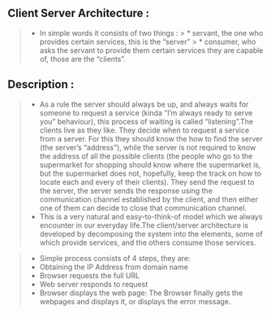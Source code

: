 ## __Client Server Architecture :__ ##
>* In simple words it consists of two things :
        > * servant, the one who provides certain services, this is the “server”
        > * consumer, who asks the servant to provide them certain services they are capable of, those are the “clients”.

## __Description :__ ##

>* As a rule the server should always be up, and always waits for someone to request a        service (kinda “I’m always ready to serve you” behaviour), this process of waiting is      called “listening”.The clients live as they like. They decide when to request a service    from a server. For this they should know the how to find the server (the server’s          “address”), while the server is not required to know the address of all the possible       clients (the people who go to the supermarket for shopping should know where the           supermarket is, but the supermarket does not, hopefully, keep the track on how to          locate each and every of their clients). They send the request to the server, the          server sends the response using the communication channel established by the client,       and then either one of them can decide to close that communication channel.
>* This is a very natural and easy-to-think-of model which we always encounter in our         everyday life.The client/server architecture is developed by decomposing the system        into the elements, some of which provide services, and the others consume those            services.

>* Simple process consists of 4 steps, they are:
   >* Obtaining the IP Address from domain name
   >* Browser requests the full URL
   >* Web server responds to request
   >* Browser displays the web page: The Browser finally gets the webpages and displays it,   or displays the error message.

